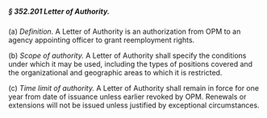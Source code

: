 ##### § 352.201 Letter of Authority. #####

(a) *Definition.* A Letter of Authority is an authorization from OPM to an agency appointing officer to grant reemployment rights.

(b) *Scope of authority.* A Letter of Authority shall specify the conditions under which it may be used, including the types of positions covered and the organizational and geographic areas to which it is restricted.

(c) *Time limit of authority.* A Letter of Authority shall remain in force for one year from date of issuance unless earlier revoked by OPM. Renewals or extensions will not be issued unless justified by exceptional circumstances.